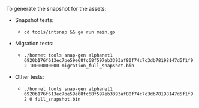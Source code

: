 To generate the snapshot for the assets:

* Snapshot tests:
  - `cd tools/intsnap && go run main.go`

* Migration tests:
  - `./hornet tools snap-gen alphanet1 6920b176f613ec7be59e68fc68f597eb3393af80f74c7c3db78198147d5f1f92 10000000000 migration_full_snapshot.bin`

* Other tests:
  - `./hornet tools snap-gen alphanet1 6920b176f613ec7be59e68fc68f597eb3393af80f74c7c3db78198147d5f1f92 0 full_snapshot.bin`